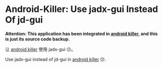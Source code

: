 # Android-Killer: Use jadx-gui Instead Of jd-gui

**Attention: This application has been integrated in [android killer](https://github.com/SeagullOddy/android-killer), and this is just its source code backup.**

让 [android killer](https://github.com/SeagullOddy/android-killer) 使用 jadx-gui 😕。

Use jadx-gui instead of jd-gui in [android killer](https://github.com/SeagullOddy/android-killer) 😕.

